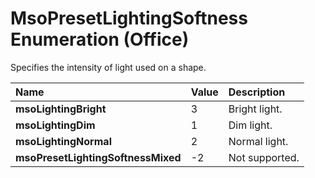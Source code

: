 
# MsoPresetLightingSoftness Enumeration (Office)

Specifies the intensity of light used on a shape.



|**Name**|**Value**|**Description**|
|:-----|:-----|:-----|
| **msoLightingBright**|3|Bright light.|
| **msoLightingDim**|1|Dim light.|
| **msoLightingNormal**|2|Normal light.|
| **msoPresetLightingSoftnessMixed**|-2|Not supported.|
